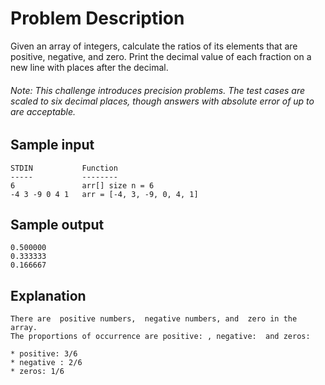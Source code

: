 # Problem Description

Given an array of integers, calculate the ratios of its elements that are positive, negative, and zero. Print the decimal value of each fraction on a new line with  places after the decimal.

###### Note: This challenge introduces precision problems. The test cases are scaled to six decimal places, though answers with absolute error of up to  are acceptable.

## Sample input
```
STDIN           Function
-----           --------
6               arr[] size n = 6
-4 3 -9 0 4 1   arr = [-4, 3, -9, 0, 4, 1]
```

## Sample output
```
0.500000
0.333333
0.166667
```

## Explanation
```
There are  positive numbers,  negative numbers, and  zero in the array.
The proportions of occurrence are positive: , negative:  and zeros: 

* positive: 3/6
* negative : 2/6
* zeros: 1/6
```

